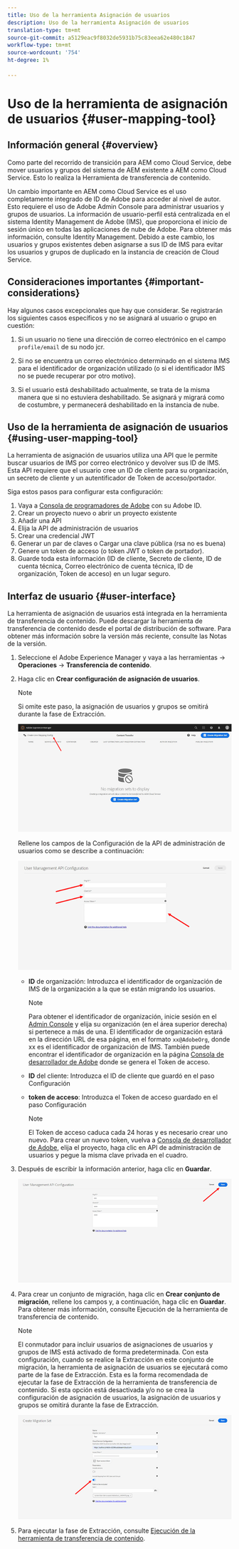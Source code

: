 ```yaml
---
title: Uso de la herramienta Asignación de usuarios
description: Uso de la herramienta Asignación de usuarios
translation-type: tm+mt
source-git-commit: a5129eac9f8032de5931b75c83eea62e480c1847
workflow-type: tm+mt
source-wordcount: '754'
ht-degree: 1%

---
```



# Uso de la herramienta de asignación de usuarios {#user-mapping-tool}

## Información general {#overview}

Como parte del recorrido de transición para AEM como Cloud Service, debe mover usuarios y grupos del sistema de AEM existente a AEM como Cloud Service. Esto lo realiza la Herramienta de transferencia de contenido.

Un cambio importante en AEM como Cloud Service es el uso completamente integrado de ID de Adobe para acceder al nivel de autor.  Esto requiere el uso de Adobe Admin Console para administrar usuarios y grupos de usuarios. La información de usuario-perfil está centralizada en el sistema Identity Management de Adobe (IMS), que proporciona el inicio de sesión único en todas las aplicaciones de nube de Adobe. Para obtener más información, consulte Identity Management. Debido a este cambio, los usuarios y grupos existentes deben asignarse a sus ID de IMS para evitar los usuarios y grupos de duplicado en la instancia de creación de Cloud Service.

## Consideraciones importantes {#important-considerations}

Hay algunos casos excepcionales que hay que considerar. Se registrarán los siguientes casos específicos y no se asignará al usuario o grupo en cuestión:

1. Si un usuario no tiene una dirección de correo electrónico en el campo `profile/email` de su nodo jcr.

1. Si no se encuentra un correo electrónico determinado en el sistema IMS para el identificador de organización utilizado (o si el identificador IMS no se puede recuperar por otro motivo).

1. Si el usuario está deshabilitado actualmente, se trata de la misma manera que si no estuviera deshabilitado.  Se asignará y migrará como de costumbre, y permanecerá deshabilitado en la instancia de nube.

## Uso de la herramienta de asignación de usuarios {#using-user-mapping-tool}

La herramienta de asignación de usuarios utiliza una API que le permite buscar usuarios de IMS por correo electrónico y devolver sus ID de IMS. Esta API requiere que el usuario cree un ID de cliente para su organización, un secreto de cliente y un autentificador de Token de acceso/portador.

Siga estos pasos para configurar esta configuración:

1. Vaya a [Consola de programadores de Adobe](https://console.adobe.io) con su Adobe ID.
1. Crear un proyecto nuevo o abrir un proyecto existente
1. Añadir una API
1. Elija la API de administración de usuarios
1. Crear una credencial JWT
1. Generar un par de claves o Cargar una clave pública (rsa no es buena)
1. Genere un token de acceso (o token JWT o token de portador).
1. Guarde toda esta información (ID de cliente, Secreto de cliente, ID de cuenta técnica, Correo electrónico de cuenta técnica, ID de organización, Token de acceso) en un lugar seguro.

## Interfaz de usuario {#user-interface}

La herramienta de asignación de usuarios está integrada en la herramienta de transferencia de contenido. Puede descargar la herramienta de transferencia de contenido desde el portal de distribución de software. Para obtener más información sobre la versión más reciente, consulte las Notas de la versión.

1. Seleccione el Adobe Experience Manager y vaya a las herramientas -> **Operaciones** -> **Transferencia de contenido**.
1. Haga clic en **Crear configuración de asignación de usuarios**.

   >[!NOTE]
   >Si omite este paso, la asignación de usuarios y grupos se omitirá durante la fase de Extracción.

   ![image](/help/move-to-cloud-service/content-transfer-tool/assets-user-mapping/user-mapping-1.png)

   Rellene los campos de la Configuración de la API de administración de usuarios como se describe a continuación:

   ![image](/help/move-to-cloud-service/content-transfer-tool/assets-user-mapping/user-mapping-2.png)

   * **ID** de organización: Introduzca el identificador de organización de IMS de la organización a la que se están migrando los usuarios.

      >[!NOTE]
      >Para obtener el identificador de organización, inicie sesión en el [Admin Console](https://adminconsole.adobe.com/) y elija su organización (en el área superior derecha) si pertenece a más de una. El identificador de organización estará en la dirección URL de esa página, en el formato `xx@AdobeOrg`, donde xx es el identificador de organización de IMS.  También puede encontrar el identificador de organización en la página [Consola de desarrollador de Adobe](https://console.adobe.io) donde se genera el Token de acceso.

   * **ID** del cliente: Introduzca el ID de cliente que guardó en el paso Configuración

   * **token de acceso**: Introduzca el Token de acceso guardado en el paso Configuración

      >[!NOTE]
      >El Token de acceso caduca cada 24 horas y es necesario crear uno nuevo. Para crear un nuevo token, vuelva a [Consola de desarrollador de Adobe](https://console.adobe.io), elija el proyecto, haga clic en API de administración de usuarios y pegue la misma clave privada en el cuadro.

1. Después de escribir la información anterior, haga clic en **Guardar**.

   ![image](/help/move-to-cloud-service/content-transfer-tool/assets-user-mapping/user-mapping-3.png)


1. Para crear un conjunto de migración, haga clic en **Crear conjunto de migración**, rellene los campos y, a continuación, haga clic en **Guardar**. Para obtener más información, consulte Ejecución de la herramienta de transferencia de contenido.

   >[!NOTE]
   >El conmutador para incluir usuarios de asignaciones de usuarios y grupos de IMS está activado de forma predeterminada. Con esta configuración, cuando se realice la Extracción en este conjunto de migración, la herramienta de asignación de usuarios se ejecutará como parte de la fase de Extracción. Esta es la forma recomendada de ejecutar la fase de Extracción de la herramienta de transferencia de contenido. Si esta opción está desactivada y/o no se crea la configuración de asignación de usuarios, la asignación de usuarios y grupos se omitirá durante la fase de Extracción.

   ![image](/help/move-to-cloud-service/content-transfer-tool/assets-user-mapping/user-mapping-4.png)

1. Para ejecutar la fase de Extracción, consulte [Ejecución de la herramienta de transferencia de contenido](https://experienceleague.adobe.com/docs/experience-manager-cloud-service/moving/cloud-migration/content-transfer-tool/using-content-transfer-tool.html?lang=en#running-tool).



